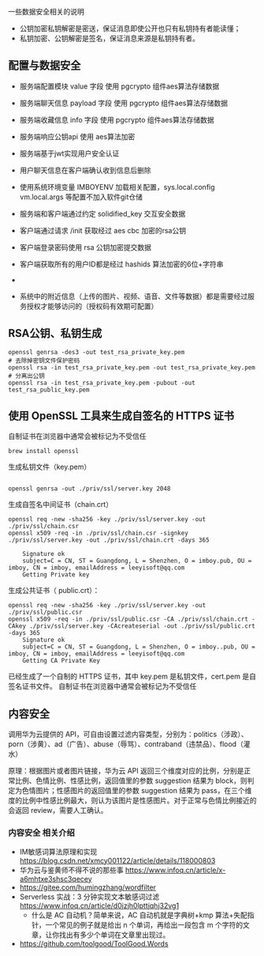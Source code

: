 
一些数据安全相关的说明

* 公钥加密私钥解密是密送，保证消息即使公开也只有私钥持有者能读懂；
* 私钥加密、公钥解密是签名，保证消息来源是私钥持有者。


## 配置与数据安全
* 服务端配置模块 value 字段 使用 pgcrypto 组件aes算法存储数据
* 服务端聊天信息 payload 字段 使用 pgcrypto 组件aes算法存储数据
* 服务端收藏信息 info 字段 使用 pgcrypto 组件aes算法存储数据
* 服务端响应公钥api 使用 aes算法加密
* 服务端基于jwt实现用户安全认证

* 用户聊天信息在客户端确认收到信息后删除
* 使用系统环境变量 IMBOYENV 加载相关配置，sys.local.config vm.local.args 等配置不加入软件git仓储
* 服务端和客户端通过约定 solidified_key 交互安全数据
* 客户端通过请求 /init 获取经过 aes cbc 加密的rsa公钥
* 客户端登录密码使用 rsa 公钥加密提交数据
* 客户端获取所有的用户ID都是经过 hashids 算法加密的6位+字符串
*

* 系统中的附近信息（上传的图片、视频、语音、文件等数据）都是需要经过服务授权才能够访问的（授权码有效期可配置）

## RSA公钥、私钥生成

```
openssl genrsa -des3 -out test_rsa_private_key.pem
# 去除掉密钥文件保护密码
openssl rsa -in test_rsa_private_key.pem -out test_rsa_private_key.pem
# 分离出公钥
openssl rsa -in test_rsa_private_key.pem -pubout -out test_rsa_public_key.pem
```

## 使用 OpenSSL 工具来生成自签名的 HTTPS 证书

自制证书在浏览器中通常会被标记为不受信任

```
brew install openssl
```


生成私钥文件（key.pem）
```

openssl genrsa -out ./priv/ssl/server.key 2048
```

生成自签名中间证书（chain.crt）
```
openssl req -new -sha256 -key ./priv/ssl/server.key -out ./priv/ssl/chain.csr
openssl x509 -req -in ./priv/ssl/chain.csr -signkey ./priv/ssl/server.key -out ./priv/ssl/chain.crt -days 365

    Signature ok
    subject=C = CN, ST = Guangdong, L = Shenzhen, O = imboy.pub, OU = imboy, CN = imboy, emailAddress = leeyisoft@qq.com
    Getting Private key
```


生成公共证书（ public.crt）：
```
openssl req -new -sha256 -key ./priv/ssl/server.key -out ./priv/ssl/public.csr
openssl x509 -req -in ./priv/ssl/public.csr -CA ./priv/ssl/chain.crt -CAkey ./priv/ssl/server.key -CAcreateserial -out ./priv/ssl/public.crt -days 365
    Signature ok
    subject=C = CN, ST = Guangdong, L = Shenzhen, O = imboy..pub, OU = imboy, CN = imboy, emailAddress = leeyisoft@qq.com
    Getting CA Private Key

```
已经生成了一个自制的 HTTPS 证书，其中 key.pem 是私钥文件，cert.pem 是自签名证书文件。
自制证书在浏览器中通常会被标记为不受信任

## 内容安全

调用华为云提供的 API，可自由设置过滤内容类型，分别为：politics（涉政）、porn（涉黄）、ad（广告）、abuse（辱骂）、contraband（违禁品）、flood（灌水）

原理：根据图片或者图片链接，华为云 API 返回三个维度对应的比例，分别是正常比例、色情比例、性感比例，返回值里的参数 suggestion 结果为 block，则判定为色情图片；性感图片的返回值里的参数 suggestion 结果为 pass，在三个维度的比例中性感比例最大，则认为该图片是性感图片。对于正常与色情比例接近的会返回 review，需要人工确认。


### 内容安全 相关介绍
* IM敏感词算法原理和实现  https://blog.csdn.net/xmcy001122/article/details/118000803
* 华为云与鉴黄师不得不说的那些事 https://www.infoq.cn/article/x-a6mhtxe3shsc3qecey
* https://gitee.com/humingzhang/wordfilter
* Serverless 实战：3 分钟实现文本敏感词过滤 https://www.infoq.cn/article/d0jzjh0lpttjqhj32vg1
    * 什么是 AC 自动机？简单来说，AC 自动机就是字典树+kmp 算法+失配指针，一个常见的例子就是给出 n 个单词，再给出一段包含 m 个字符的文章，让你找出有多少个单词在文章里出现过。
* https://github.com/toolgood/ToolGood.Words
